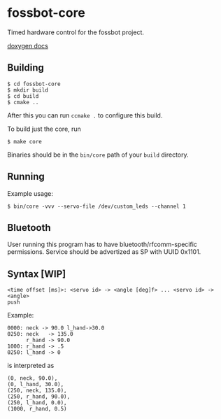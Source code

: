 # fossbot-core

Timed hardware control for the fossbot project.

[doxygen docs](https://binyot.github.io/fossbot-core/md_README.html)

## Building

```
$ cd fossbot-core
$ mkdir build
$ cd build
$ cmake ..
```

After this you can run ```ccmake .``` to configure this build.

To build just the core, run
```
$ make core
```

Binaries should be in the ```bin/core``` path of your ```build``` directory.

## Running

Example usage:
```
$ bin/core -vvv --servo-file /dev/custom_leds --channel 1
```

## Bluetooth

User running this program has to have bluetooth/rfcomm-specific permissions. Service should be advertized as SP with UUID 0x1101.

## Syntax \[WIP\]

```
<time offset [ms]>: <servo id> -> <angle [deg]f> ... <servo id> -> <angle>
push
```

Example:
```
0000: neck -> 90.0 l_hand->30.0
0250: neck   -> 135.0
      r_hand -> 90.0
1000: r_hand -> .5
0250: l_hand -> 0
```

is interpreted as

```
(0, neck, 90.0),
(0, l_hand, 30.0),
(250, neck, 135.0),
(250, r_hand, 90.0),
(250, l_hand, 0.0),
(1000, r_hand, 0.5)
```

